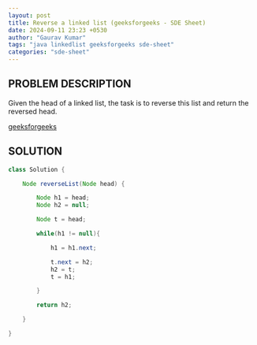 ```yaml
---
layout: post
title: Reverse a linked list (geeksforgeeks - SDE Sheet)
date: 2024-09-11 23:23 +0530
author: "Gaurav Kumar"
tags: "java linkedlist geeksforgeeks sde-sheet"
categories: "sde-sheet"
---
```


## PROBLEM DESCRIPTION

Given the head of a linked list, the task is to reverse this list and return the reversed head.

[geeksforgeeks](https://www.geeksforgeeks.org/problems/reverse-a-linked-list/1?page=6)

## SOLUTION

```java
class Solution {

    Node reverseList(Node head) {

        Node h1 = head;
        Node h2 = null;

        Node t = head;

        while(h1 != null){

            h1 = h1.next;

            t.next = h2;
            h2 = t;
            t = h1;

        }

        return h2;

    }

}
```
